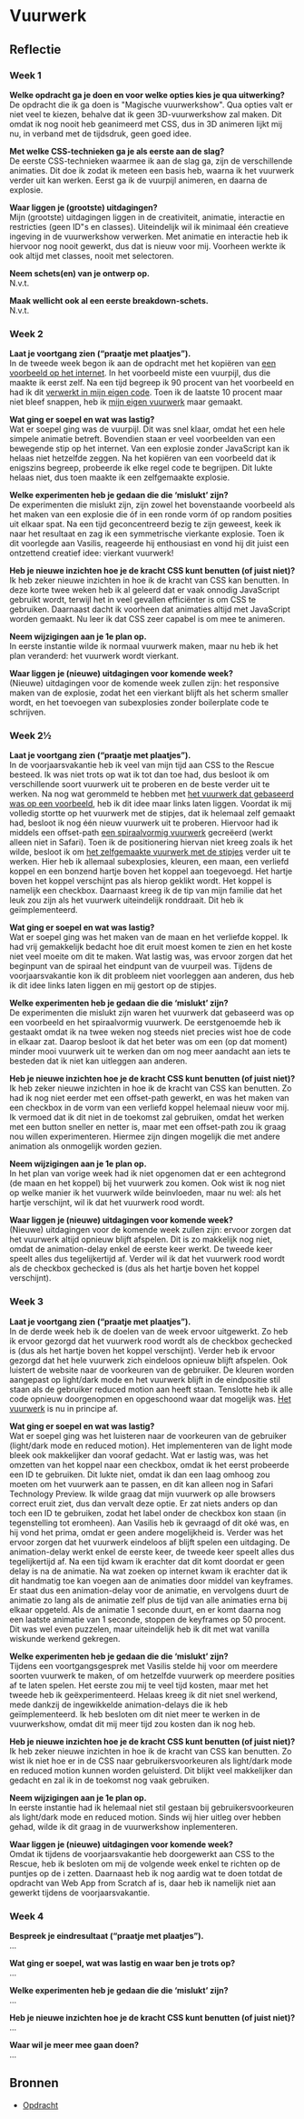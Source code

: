 # Vuurwerk

## Reflectie

### Week 1
**Welke opdracht ga je doen en voor welke opties kies je qua uitwerking?**  
De opdracht die ik ga doen is "Magische vuurwerkshow". Qua opties valt er niet veel te kiezen, behalve dat ik geen 3D-vuurwerkshow zal maken. Dit omdat ik nog nooit heb geanimeerd met CSS, dus in 3D animeren lijkt mij nu, in verband met de tijdsdruk, geen goed idee.

**Met welke CSS-technieken ga je als eerste aan de slag?**  
De eerste CSS-technieken waarmee ik aan de slag ga, zijn de verschillende animaties. Dit doe ik zodat ik meteen een basis heb, waarna ik het vuurwerk verder uit kan werken. Eerst ga ik de vuurpijl animeren, en daarna de explosie.

**Waar liggen je (grootste) uitdagingen?**  
Mijn (grootste) uitdagingen liggen in de creativiteit, animatie, interactie en restricties (geen ID"s en classes). Uiteindelijk wil ik minimaal één creatieve ingeving in de vuurwerkshow verwerken. Met animatie en interactie heb ik hiervoor nog nooit gewerkt, dus dat is nieuw voor mij. Voorheen werkte ik ook altijd met classes, nooit met selectoren.

**Neem schets(en) van je ontwerp op.**  
N.v.t.

**Maak wellicht ook al een eerste breakdown-schets.**  
N.v.t.

### Week 2
**Laat je voortgang zien (“praatje met plaatjes”).**  
In de tweede week begon ik aan de opdracht met het kopiëren van [een voorbeeld op het internet](https://codepen.io/MinzCode/pen/abmwmOG). In het voorbeeld miste een vuurpijl, dus die maakte ik eerst zelf. Na een tijd begreep ik 90 procent van het voorbeeld en had ik dit [verwerkt in mijn eigen code](https://codepen.io/lisannevanvliet/pen/oNoyaYx). Toen ik de laatste 10 procent maar niet bleef snappen, heb ik [mijn eigen vuurwerk](https://codepen.io/lisannevanvliet/pen/LYOrgxG) maar gemaakt.

**Wat ging er soepel en wat was lastig?**  
Wat er soepel ging was de vuurpijl. Dit was snel klaar, omdat het een hele simpele animatie betreft. Bovendien staan er veel voorbeelden van een bewegende stip op het internet. Van een explosie zonder JavaScript kan ik helaas niet hetzelfde zeggen. Na het kopiëren van een voorbeeld dat ik enigszins begreep, probeerde ik elke regel code te begrijpen. Dit lukte helaas niet, dus toen maakte ik een zelfgemaakte explosie.

**Welke experimenten heb je gedaan die die ‘mislukt’ zijn?**  
De experimenten die mislukt zijn, zijn zowel het bovenstaande voorbeeld als het maken van een explosie die óf in een ronde vorm óf op random posities uit elkaar spat. Na een tijd geconcentreerd bezig te zijn geweest, keek ik naar het resultaat en zag ik een symmetrische vierkante explosie. Toen ik dit voorlegde aan Vasilis, reageerde hij enthousiast en vond hij dit juist een ontzettend creatief idee: vierkant vuurwerk!

**Heb je nieuwe inzichten hoe je de kracht CSS kunt benutten (of juist niet)?**  
Ik heb zeker nieuwe inzichten in hoe ik de kracht van CSS kan benutten. In deze korte twee weken heb ik al geleerd dat er vaak onnodig JavaScript gebruikt wordt, terwijl het in veel gevallen efficiënter is om CSS te gebruiken. Daarnaast dacht ik voorheen dat animaties altijd met JavaScript worden gemaakt. Nu leer ik dat CSS zeer capabel is om mee te animeren.

**Neem wijzigingen aan je 1e plan op.**  
In eerste instantie wilde ik normaal vuurwerk maken, maar nu heb ik het plan veranderd: het vuurwerk wordt vierkant.

**Waar liggen je (nieuwe) uitdagingen voor komende week?**  
(Nieuwe) uitdagingen voor de komende week zullen zijn: het responsive maken van de explosie, zodat het een vierkant blijft als het scherm smaller wordt, en het  toevoegen van subexplosies zonder boilerplate code te schrijven.

### Week 2½
**Laat je voortgang zien (“praatje met plaatjes”).**  
In de voorjaarsvakantie heb ik veel van mijn tijd aan CSS to the Rescue besteed. Ik was niet trots op wat ik tot dan toe had, dus besloot ik om verschillende soort vuurwerk uit te proberen en de beste verder uit te werken. Na nog wat gerommeld te hebben met [het vuurwerk dat gebaseerd was op een voorbeeld](https://codepen.io/lisannevanvliet/pen/jOaJYYv), heb ik dit idee maar links laten liggen. Voordat ik mij volledig stortte op het vuurwerk met de stipjes, dat ik helemaal zelf gemaakt had, besloot ik nog één nieuw vuurwerk uit te proberen. Hiervoor had ik middels een offset-path [een spiraalvormig vuurwerk](https://codepen.io/lisannevanvliet/pen/WNXmdyK) gecreëerd (werkt alleen niet in Safari).  Toen ik de positionering hiervan niet kreeg zoals ik het wilde, besloot ik om [het zelfgemaakte vuurwerk met de stipjes](https://codepen.io/lisannevanvliet/pen/wvPOprp) verder uit te werken. Hier heb ik allemaal subexplosies, kleuren, een maan, een verliefd koppel en een bonzend hartje boven het koppel aan toegevoegd. Het hartje boven het koppel verschijnt pas als hierop geklikt wordt. Het koppel is namelijk een checkbox. Daarnaast kreeg ik de tip van mijn familie dat het leuk zou zijn als het vuurwerk uiteindelijk ronddraait. Dit heb ik geïmplementeerd.

**Wat ging er soepel en wat was lastig?**  
Wat er soepel ging was het maken van de maan en het verliefde koppel. Ik had vrij gemakkelijk bedacht hoe dit eruit moest komen te zien en het koste niet veel moeite om dit te maken. Wat lastig was, was ervoor  zorgen dat het beginpunt van de spiraal het eindpunt van de vuurpeil was. Tijdens de voorjaarsvakantie kon ik dit probleem niet voorleggen aan anderen, dus heb ik dit idee links laten liggen en mij gestort op de stipjes.

**Welke experimenten heb je gedaan die die ‘mislukt’ zijn?**  
De experimenten die mislukt zijn waren het vuurwerk dat gebaseerd was op een voorbeeld en het spiraalvormig vuurwerk. De eerstgenoemde heb ik gestaakt omdat ik na twee weken nog steeds niet precies wist hoe de code in elkaar zat. Daarop besloot ik dat het beter was om een (op dat moment) minder mooi vuurwerk uit te werken dan om nog meer aandacht aan iets te besteden dat ik niet kan uitleggen aan anderen.

**Heb je nieuwe inzichten hoe je de kracht CSS kunt benutten (of juist niet)?**  
Ik heb zeker nieuwe inzichten in hoe ik de kracht van CSS kan benutten. Zo had ik nog niet eerder met een offset-path gewerkt, en was het maken van een checkbox in de vorm van een verliefd koppel helemaal nieuw voor mij. Ik vermoed dat ik dit niet in de toekomst zal gebruiken, omdat het werken met een button sneller en netter is, maar met een offset-path zou ik graag nou willen experimenteren. Hiermee zijn dingen mogelijk die met andere animation als onmogelijk worden gezien.

**Neem wijzigingen aan je 1e plan op.**  
In het plan van vorige week had ik niet opgenomen dat er een achtegrond (de maan en het koppel) bij het vuurwerk zou komen. Ook wist ik nog niet op welke manier ik het vuurwerk wilde beinvloeden, maar nu wel: als het hartje verschijnt, wil ik dat het vuurwerk rood wordt.

**Waar liggen je (nieuwe) uitdagingen voor komende week?**  
(Nieuwe) uitdagingen voor de komende week zullen zijn: ervoor zorgen dat het vuurwerk altijd opnieuw blijft afspelen. Dit is zo makkelijk nog niet, omdat de animation-delay enkel de eerste keer werkt. De tweede keer speelt alles dus tegelijkertijd af. Verder wil ik dat het vuurwerk rood wordt als de checkbox gechecked is (dus als het hartje boven het koppel verschijnt).

### Week 3
**Laat je voortgang zien (“praatje met plaatjes”).**  
In de derde week heb ik de doelen van de week ervoor uitgewerkt. Zo heb ik ervoor gezorgd dat het vuurwerk rood wordt als de checkbox gechecked is (dus als het hartje boven het koppel verschijnt). Verder heb ik ervoor gezorgd dat het hele vuurwerk zich eindeloos opnieuw blijft afspelen. Ook luistert de website naar de voorkeuren van de gebruiker. De kleuren worden aangepast op light/dark mode en het vuurwerk blijft in de eindpositie stil staan als de gebruiker reduced motion aan heeft staan. Tenslotte heb ik alle code opnieuw doorgenopmen en opgeschoond waar dat mogelijk was. [Het vuurwerk](https://codepen.io/lisannevanvliet/pen/ExbMQgg) is nu in principe af.

**Wat ging er soepel en wat was lastig?**  
Wat er soepel ging was het luisteren naar de voorkeuren van de gebruiker (light/dark mode en reduced motion). Het implementeren van de light mode bleek ook makkelijker dan vooraf gedacht. Wat er lastig was, was het omzetten van het koppel naar een checkbox, omdat ik het eerst probeerde een ID te gebruiken. Dit lukte niet, omdat ik dan een laag omhoog zou moeten om het vuurwerk aan te passen, en dit kan alleen nog in Safari Technology Preview. Ik wilde graag dat mijn vuurwerk op alle browsers correct eruit ziet, dus dan vervalt deze optie. Er zat niets anders op dan toch een ID te gebruiken, zodat het label onder de checkbox kon staan (in tegenstelling tot eromheen). Aan Vasilis heb ik gevraagd of dit oké was, en hij vond het prima, omdat er geen andere mogelijkheid is. Verder was het ervoor zorgen dat het vuurwerk eindeloos af blijft spelen een uitdaging. De animation-delay werkt enkel de eerste keer, de tweede keer speelt alles dus tegelijkertijd af. Na een tijd kwam ik erachter dat dit komt doordat er geen delay is na de animatie. Na wat zoeken op internet kwam ik erachter dat ik dit handmatig toe kan voegen aan de animaties door middel van keyframes. Er staat dus een animation-delay voor de animatie, en vervolgens duurt de animatie zo lang als de animatie zelf plus de tijd van alle animaties erna bij elkaar opgeteld. Als de animatie 1 seconde duurt, en er komt daarna nog een laatste animatie van 1 seconde, stoppen de keyframes op 50 procent. Dit was wel even puzzelen, maar uiteindelijk heb ik dit met wat vanilla wiskunde werkend gekregen.

**Welke experimenten heb je gedaan die die ‘mislukt’ zijn?**  
Tijdens een voortgangsgesprek met Vasilis stelde hij voor om meerdere soorten vuurwerk te maken, of om hetzelfde vuurwerk op meerdere posities af te laten spelen. Het eerste zou mij te veel tijd kosten, maar met het tweede heb ik geëxperimenteerd. Helaas kreeg ik dit niet snel werkend, mede dankzij de ingewikkelde animation-delays die ik heb geïmplementeerd. Ik heb besloten om dit niet meer te werken in de vuurwerkshow, omdat dit mij meer tijd zou kosten dan ik nog heb.

**Heb je nieuwe inzichten hoe je de kracht CSS kunt benutten (of juist niet)?**  
Ik heb zeker nieuwe inzichten in hoe ik de kracht van CSS kan benutten. Zo wist ik niet hoe er in de CSS naar gebruikersvoorkeuren als light/dark mode en reduced motion kunnen worden geluisterd. Dit blijkt veel makkelijker dan gedacht en zal ik in de toekomst nog vaak gebruiken.

**Neem wijzigingen aan je 1e plan op.**  
In eerste instantie had ik helemaal niet stil gestaan bij gebruikersvoorkeuren als light/dark mode en reduced motion. Sinds wij hier uitleg over hebben gehad, wilde ik dit graag in de vuurwerkshow inplementeren.

**Waar liggen je (nieuwe) uitdagingen voor komende week?**  
Omdat ik tijdens de voorjaarsvakantie heb doorgewerkt aan CSS to the Rescue, heb ik besloten om mij de volgende week enkel te richten op de puntjes op de i zetten. Daarnaast heb ik nog aardig wat te doen totdat de opdracht van Web App from Scratch af is, daar heb ik namelijk niet aan gewerkt tijdens de voorjaarsvakantie.

### Week 4
**Bespreek je eindresultaat (“praatje met plaatjes”).**  
...

**Wat ging er soepel, wat was lastig en waar ben je trots op?**  
...

**Welke experimenten heb je gedaan die die ‘mislukt’ zijn?**  
...

**Heb je nieuwe inzichten hoe je de kracht CSS kunt benutten (of juist niet)?**  
...

**Waar wil je meer mee gaan doen?**  
...

## Bronnen
- [Opdracht](https://cmda-minor-web.github.io/css-to-the-rescue-2122/index.html)

